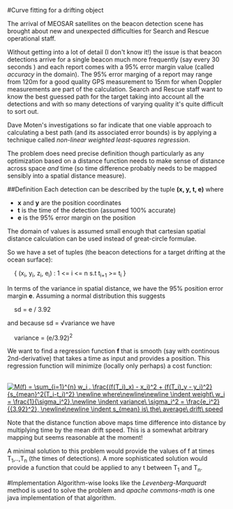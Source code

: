 #Curve fitting for a drifting object

The arrival of MEOSAR satellites on the beacon detection scene has brought about new and unexpected difficulties for Search and
Rescue operational staff. 

Without getting into a lot of detail (I don't know it!) the issue is that beacon detections arrive for a single beacon much more frequently (say every 30 seconds
) and each report comes with a 95% error margin value (called *accuracy* in the domain). The 95% error marging of a report may range from 120m for a good quality 
GPS measurement to 15nm for when Doppler measurements are part of the calculation. Search and Rescue staff want to know the best guessed
path for the target taking into account all the detections and with so many detections of varying quality it's quite difficult to sort out.

Dave Moten's investigations so far indicate that one viable approach to calculating a best path (and its associated error bounds) is by applying a technique called *non-linear weighted least-squares regression*.

The problem does need precise definition though particularly as any optimization based on a distance function needs to make sense of distance across space *and* time (so time difference probably needs to be mapped sensibly into a spatial distance measure).

##Definition
Each detection can be described by the tuple **(x, y, t, e)** where 
* **x** and **y** are the position coordinates 
* **t** is the time of the detection (assumed 100% accurate)
* **e** is the 95% error margin on the position 

The domain of values is assumed small enough that cartesian spatial distance calculation can be used instead of great-circle formulae.

So we have a set of tuples (the beacon detections for a target drifting at the ocean surface):

&nbsp;&nbsp;&nbsp;&nbsp;{ (x<sub>i</sub>, y<sub>i</sub>, z<sub>i</sub>, e<sub>i</sub>) : 1 <= i <= n s.t t<sub>i+1</sub> >= t<sub>i</sub> }

In terms of the variance in spatial distance, we have the 95% position error margin **e**. Assuming a normal distribution this suggests

&nbsp;&nbsp;&nbsp;&nbsp;sd = e / 3.92

and because sd = &radic;variance we have 

&nbsp;&nbsp;&nbsp;&nbsp;variance = (e/3.92)<sup>2</sup>

We want to find a regression function **f** that is smooth (say with continous 2nd-derivative) that takes a time as input and provides a position. This regression function will minimize (locally only perhaps) a cost function:

&nbsp;&nbsp;&nbsp;&nbsp;<a href="https://www.codecogs.com/eqnedit.php?latex=\fn_jvn&space;M(f)&space;=&space;\sum_{i=1}^{n}&space;w_i&space;.&space;\frac{(f(T_i)_x)&space;-&space;x_i)^2&space;&plus;&space;(f(T_i)_y&space;-&space;y_i)^2}{s_{mean}^2(T_i-t_i)^2}&space;\newline&space;where\newline\newline&space;\indent&space;weight\&space;w_i&space;=&space;\frac{1}{\sigma_i^2},\newline&space;\indent&space;variance\&space;\sigma_i^2&space;=&space;\frac{e_i^2}{{3.92}^2},&space;\newline\newline&space;\indent&space;s_{mean}&space;is\&space;the\&space;average\&space;drift\&space;speed" target="_blank"><img src="https://latex.codecogs.com/gif.latex?\fn_jvn&space;M(f)&space;=&space;\sum_{i=1}^{n}&space;w_i&space;.&space;\frac{(f(T_i)_x)&space;-&space;x_i)^2&space;&plus;&space;(f(T_i)_y&space;-&space;y_i)^2}{s_{mean}^2(T_i-t_i)^2}&space;\newline&space;where\newline\newline&space;\indent&space;weight\&space;w_i&space;=&space;\frac{1}{\sigma_i^2},\newline&space;\indent&space;variance\&space;\sigma_i^2&space;=&space;\frac{e_i^2}{{3.92}^2},&space;\newline\newline&space;\indent&space;s_{mean}&space;is\&space;the\&space;average\&space;drift\&space;speed" title="M(f) = \sum_{i=1}^{n} w_i . \frac{(f(T_i)_x) - x_i)^2 + (f(T_i)_y - y_i)^2}{s_{mean}^2(T_i-t_i)^2} \newline where\newline\newline \indent weight\ w_i = \frac{1}{\sigma_i^2},\newline \indent variance\ \sigma_i^2 = \frac{e_i^2}{{3.92}^2}, \newline\newline \indent s_{mean} is\ the\ average\ drift\ speed" /></a>

Note that the distance function above maps time difference into distance by multiplying time by the mean drift speed. This is a somewhat arbitrary mapping but seems reasonable at the moment!

A minimal solution to this problem would provide the values of f at times T<sub>1</sub>,..,T<sub>n</sub> (the times of detections). A more sophisticated solution would provide a function that could be applied to any t between T<sub>1</sub> and T<sub>n</sub>.



#Implementation
Algorithm-wise looks like the *Levenberg-Marquardt* method is used to solve the problem and *apache commons-math* is one java implementation of 
that algorithm.
